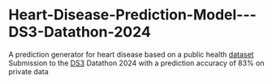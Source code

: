 # Heart-Disease-Prediction-Model---DS3-Datathon-2024
 A prediction generator for heart disease based on a public health [dataset](https://www.kaggle.com/datasets/johnsmith88/heart-disease-dataset) 
 Submission to the [DS3](https://ds3utsc.com/) Datathon 2024 with a prediction accuracy of 83% on private data

